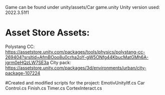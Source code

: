 Game can be found under unity/assets/Car game.unity
Unity version used: 2022.3.51f1


# Asset Store Assets:
Polystang CC: 
https://assetstore.unity.com/packages/tools/physics/polystang-cc-269404?srsltid=AfmBOoo8u0crha2oY-gW5ONfg44KbucMatGMh6A-jgrm0eHQzLW7SE3a
City pack: 
https://assetstore.unity.com/packages/3d/environments/urban/city-package-107224





#Created and modified scripts for the project:
EmotivUnityItf.cs
Car Control.cs
Finish.cs
Timer.cs
CortexInteract.cs
